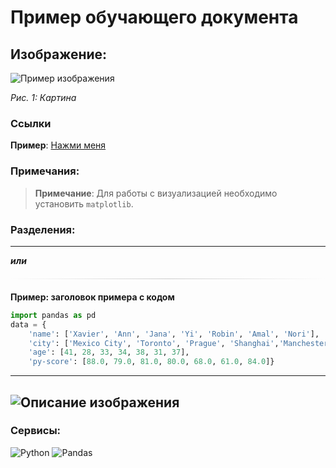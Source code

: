 # Пример обучающего документа

## Изображение:
![Пример изображения](https://www.fabrika-kartin.ru/productimages/canvas/med/75/16/p2zru6p6jwseb9n3.jpg)

*Рис. 1: Картина*

### Ссылки
**Пример**: [Нажми меня](https://memexpert.net/static/shrek-ishchi-sebya.jpg)

### Примечания:
> **Примечание**: Для работы с визуализацией необходимо установить `matplotlib`.

### Разделения:
---
***или***
<!-- разделитель -->
<div style="height:1px; background:linear-gradient(90deg, transparent, #ccc, transparent); margin: 20px 0;"></div>

**Пример: заголовок примера с кодом**
```python
import pandas as pd
data = {
    'name': ['Xavier', 'Ann', 'Jana', 'Yi', 'Robin', 'Amal', 'Nori'],
    'city': ['Mexico City', 'Toronto', 'Prague', 'Shanghai','Manchester', 'Cairo', 'Osaka'],
    'age': [41, 28, 33, 34, 38, 31, 37],
    'py-score': [88.0, 79.0, 81.0, 80.0, 68.0, 61.0, 84.0]}
```

---
![Описание изображения](images/example.png)
---


### Сервисы:
![Python](https://img.shields.io/badge/Python-3.8+-blue?logo=python)
![Pandas](https://img.shields.io/badge/Pandas-1.3+-red?logo=pandas)